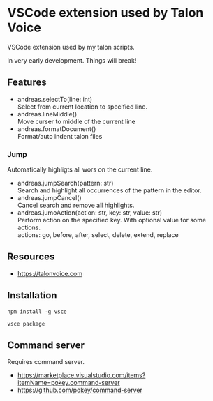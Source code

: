 # VSCode extension used by Talon Voice
VSCode extension used by my talon scripts.

In very early development. Things will break!

## Features
* andreas.selectTo(line: int)    
    Select from current location to specified line.
* andreas.lineMiddle()    
    Move curser to middle of the current line
* andreas.formatDocument()    
    Format/auto indent talon files

### Jump
Automatically highligts all wors on the current line. 
* andreas.jumpSearch(pattern: str)    
    Search and highlight all occurrences of the pattern in the editor.
* andreas.jumpCancel()    
    Cancel search and remove all highlights.
* andreas.jumoAction(action: str, key: str, value: str)    
    Perform action on the specified key. With optional value for some actions.    
    actions: go, before, after, select, delete, extend, replace

## Resources
* https://talonvoice.com

## Installation
    npm install -g vsce

    vsce package

## Command server
Requires command server.
* https://marketplace.visualstudio.com/items?itemName=pokey.command-server
* https://github.com/pokey/command-server
